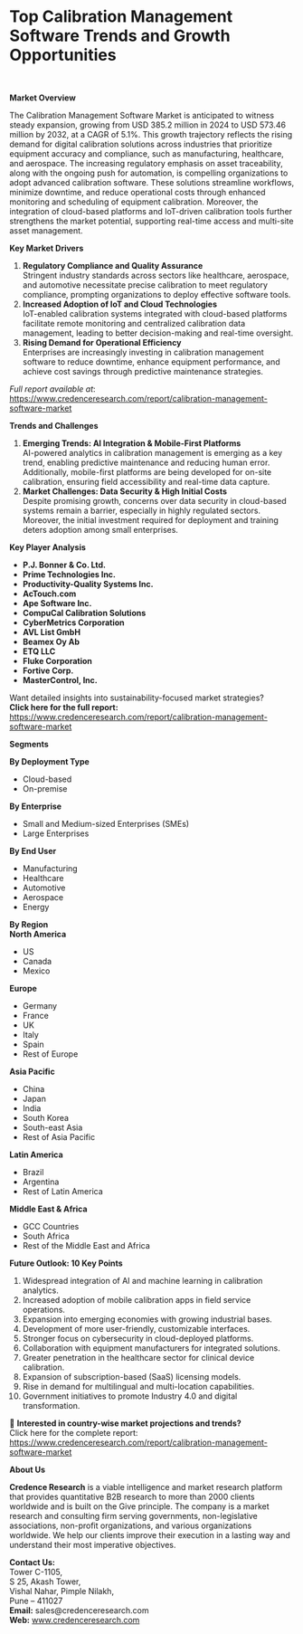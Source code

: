 # Top Calibration Management Software Trends and Growth Opportunities


<p>&nbsp;</p>
<p><strong>Market Overview</strong></p>
<p>The Calibration Management Software Market is anticipated to witness steady expansion, growing from USD 385.2 million in 2024 to USD 573.46 million by 2032, at a CAGR of 5.1%. This growth trajectory reflects the rising demand for digital calibration solutions across industries that prioritize equipment accuracy and compliance, such as manufacturing, healthcare, and aerospace. The increasing regulatory emphasis on asset traceability, along with the ongoing push for automation, is compelling organizations to adopt advanced calibration software. These solutions streamline workflows, minimize downtime, and reduce operational costs through enhanced monitoring and scheduling of equipment calibration. Moreover, the integration of cloud-based platforms and IoT-driven calibration tools further strengthens the market potential, supporting real-time access and multi-site asset management.</p>
<p><strong>Key Market Drivers</strong></p>
<ol>
<li><strong> Regulatory Compliance and Quality Assurance</strong><br /> Stringent industry standards across sectors like healthcare, aerospace, and automotive necessitate precise calibration to meet regulatory compliance, prompting organizations to deploy effective software tools.</li>
<li><strong> Increased Adoption of IoT and Cloud Technologies</strong><br /> IoT-enabled calibration systems integrated with cloud-based platforms facilitate remote monitoring and centralized calibration data management, leading to better decision-making and real-time oversight.</li>
<li><strong> Rising Demand for Operational Efficiency</strong><br /> Enterprises are increasingly investing in calibration management software to reduce downtime, enhance equipment performance, and achieve cost savings through predictive maintenance strategies.</li>
</ol>
<p><em>Full report available at</em>: <a href="https://www.credenceresearch.com/report/calibration-management-software-market">https://www.credenceresearch.com/report/calibration-management-software-market</a></p>
<p><strong>Trends and Challenges</strong></p>
<ol>
<li><strong> Emerging Trends: AI Integration &amp; Mobile-First Platforms</strong><br /> AI-powered analytics in calibration management is emerging as a key trend, enabling predictive maintenance and reducing human error. Additionally, mobile-first platforms are being developed for on-site calibration, ensuring field accessibility and real-time data capture.</li>
<li><strong> Market Challenges: Data Security &amp; High Initial Costs</strong><br /> Despite promising growth, concerns over data security in cloud-based systems remain a barrier, especially in highly regulated sectors. Moreover, the initial investment required for deployment and training deters adoption among small enterprises.</li>
</ol>
<p><strong>Key Player Analysis</strong></p>
<ul>
<li><strong>P.J. Bonner &amp; Co. Ltd.</strong></li>
<li><strong>Prime Technologies Inc.</strong></li>
<li><strong>Productivity-Quality Systems Inc.</strong></li>
<li><strong>AcTouch.com</strong></li>
<li><strong>Ape Software Inc.</strong></li>
<li><strong>CompuCal Calibration Solutions</strong></li>
<li><strong>CyberMetrics Corporation</strong></li>
<li><strong>AVL List GmbH</strong></li>
<li><strong>Beamex Oy Ab</strong></li>
<li><strong>ETQ LLC</strong></li>
<li><strong>Fluke Corporation</strong></li>
<li><strong>Fortive Corp.</strong></li>
<li><strong>MasterControl, Inc.</strong></li>
</ul>
<p>Want detailed insights into sustainability-focused market strategies?<br /> <strong>Click here for the full report:</strong> <a href="https://www.credenceresearch.com/report/calibration-management-software-market">https://www.credenceresearch.com/report/calibration-management-software-market</a></p>
<p><strong>Segments</strong></p>
<p><strong>By Deployment Type</strong></p>
<ul>
<li>Cloud-based</li>
<li>On-premise</li>
</ul>
<p><strong>By Enterprise</strong></p>
<ul>
<li>Small and Medium-sized Enterprises (SMEs)</li>
<li>Large Enterprises</li>
</ul>
<p><strong>By End User</strong></p>
<ul>
<li>Manufacturing</li>
<li>Healthcare</li>
<li>Automotive</li>
<li>Aerospace</li>
<li>Energy</li>
</ul>
<p><strong>By Region</strong><br /> <strong>North America</strong></p>
<ul>
<li>US</li>
<li>Canada</li>
<li>Mexico</li>
</ul>
<p><strong>Europe</strong></p>
<ul>
<li>Germany</li>
<li>France</li>
<li>UK</li>
<li>Italy</li>
<li>Spain</li>
<li>Rest of Europe</li>
</ul>
<p><strong>Asia Pacific</strong></p>
<ul>
<li>China</li>
<li>Japan</li>
<li>India</li>
<li>South Korea</li>
<li>South-east Asia</li>
<li>Rest of Asia Pacific</li>
</ul>
<p><strong>Latin America</strong></p>
<ul>
<li>Brazil</li>
<li>Argentina</li>
<li>Rest of Latin America</li>
</ul>
<p><strong>Middle East &amp; Africa</strong></p>
<ul>
<li>GCC Countries</li>
<li>South Africa</li>
<li>Rest of the Middle East and Africa</li>
</ul>
<p><strong>Future Outlook: 10 Key Points</strong></p>
<ol>
<li>Widespread integration of AI and machine learning in calibration analytics.</li>
<li>Increased adoption of mobile calibration apps in field service operations.</li>
<li>Expansion into emerging economies with growing industrial bases.</li>
<li>Development of more user-friendly, customizable interfaces.</li>
<li>Stronger focus on cybersecurity in cloud-deployed platforms.</li>
<li>Collaboration with equipment manufacturers for integrated solutions.</li>
<li>Greater penetration in the healthcare sector for clinical device calibration.</li>
<li>Expansion of subscription-based (SaaS) licensing models.</li>
<li>Rise in demand for multilingual and multi-location capabilities.</li>
<li>Government initiatives to promote Industry 4.0 and digital transformation.</li>
</ol>
<p>📌 <strong>Interested in country-wise market projections and trends?</strong><br /> Click here for the complete report: <a href="https://www.credenceresearch.com/report/calibration-management-software-market">https://www.credenceresearch.com/report/calibration-management-software-market</a></p>
<p><strong>About Us</strong></p>
<p><strong>Credence Research</strong> is a viable intelligence and market research platform that provides quantitative B2B research to more than 2000 clients worldwide and is built on the Give principle. The company is a market research and consulting firm serving governments, non-legislative associations, non-profit organizations, and various organizations worldwide. We help our clients improve their execution in a lasting way and understand their most imperative objectives.</p>
<p><strong>Contact Us:</strong><br /> Tower C-1105,<br /> S 25, Akash Tower,<br /> Vishal Nahar, Pimple Nilakh,<br /> Pune &ndash; 411027<br /> <strong>Email:</strong> sales@credenceresearch.com<br /> <strong>Web:</strong> <a href="https://www.credenceresearch.com/">www.credenceresearch.com</a></p>

